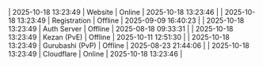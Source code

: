 | 2025-10-18 13:23:49 | Website | Online | 2025-10-18 13:23:46 |
| 2025-10-18 13:23:49 | Registration | Offline | 2025-09-09 16:40:23 |
| 2025-10-18 13:23:49 | Auth Server | Offline | 2025-08-18 09:33:31 |
| 2025-10-18 13:23:49 | Kezan (PvE) | Offline | 2025-10-11 12:51:30 |
| 2025-10-18 13:23:49 | Gurubashi (PvP) | Offline | 2025-08-23 21:44:06 |
| 2025-10-18 13:23:49 | Cloudflare | Online | 2025-10-18 13:23:46 |
